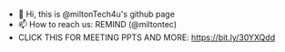 - 👋 Hi, this is @miltonTech4u's github page
- 📫 How to reach us: REMIND (@miltontec)
- CLICK THIS FOR MEETING PPTS AND MORE: https://bit.ly/30YXQdd

<!---
miltonTech4u/miltonTech4u is a ✨ special ✨ repository because its `README.md` (this file) appears on your GitHub profile.
You can click the Preview link to take a look at your changes.
--->
